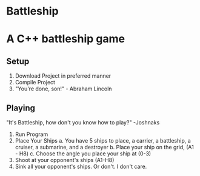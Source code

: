 # Battleship
A C++ battleship game
=====================

Setup
-----

1. Download Project in preferred manner
2. Compile Project
3. "You're done, son!" - Abraham Lincoln


Playing
-------
"It's Battleship, how don't you know how to play?" -Joshnaks

1. Run Program
2. Place Your Ships
   a. You have 5 ships to place, a carrier, a battleship, a cruiser, a submarine, and a destroyer
   b. Place your ship on the grid, (A1 - H8)
   c. Choose the angle you place your ship at (0-3)
3. Shoot at your opponent's ships (A1-H8)
4. Sink all your opponent's ships. Or don't. I don't care.
